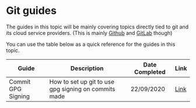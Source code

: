 # Git guides

The guides in this topic will be mainly covering topics directly tied to git and its cloud service providers. (This is mainly [Github](http://github.com/) and [GitLab](http://github.com/) though)

You can use the table below as a quick reference for the guides in this topic.  

| Guide              | Description                                          | Date Completed | Link                                   |
|--------------------|------------------------------------------------------|----------------|----------------------------------------|
| Commit GPG Signing | How to set up git to use gpg signing on commits made | 22/09/2020     | [Link](./commit_gpg_signing/README.md) |
